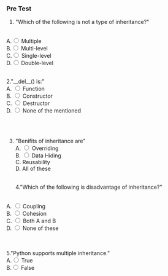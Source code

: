 ### Pre Test

1. "Which of the following is not a type of inheritance?"

 <br>
                        A.<input type="radio" name="but" id="rb11" onclick="click1();">&nbsp;Multiple
                        <br>
                        B.<input type="radio" name="but" id="rb12" onclick="click1();">&nbsp;Multi-level
                        <br>
                        C.<input type="radio" name="but" id="rb13" onclick="click1();">&nbsp;Single-level
                        <br>
                        D.<input type="radio" name="but" id="rb14" onclick="click1();">&nbsp;Double-level
                        <br>
                        <p id = "p1"></p>
                        <br>
 2."__del__() is:"
                        <br>
                        A. <input type="radio" name="but2" id="rb21" onclick="click2();">&nbsp;Function
                        <br>
                        B. <input type="radio" name="but2" id="rb22" onclick="click2();">&nbsp;Constructor
                        <br>
                        C. <input type="radio" name="but2" id="rb23" onclick="click2();">&nbsp;Destructor
                        <br>
                        D. <input type="radio" name="but2" id="rb24" onclick="click2();">&nbsp;None of the mentioned
                        <br><br>
                        <p id = "p2"></p>
                        <br>
 
3.  "Benifits of inheritance are"
                        <br>
                        A. <input type="radio" name="but4" id="rb41" onclick="click4();">&nbsp;Overriding
                        <br>
                        B. <input type="radio" name="but4" id="rb42" onclick="click4();">&nbsp;Data Hiding
                        <br>
                        C. Reusability
                        <br>
                        D. All of these
                        <br>
                        <p id = "p4"></p>
                        <br>
4."Which of the following is disadvantage of inheritance?"
<br>
                        A. <input type="radio" name="but3" id="rb31" onclick="click3();">&nbsp;Coupling
                        <br>
                        B. <input type="radio" name="but3" id="rb32" onclick="click3();">&nbsp;Cohesion
                        <br>
                        C. <input type="radio" name="but3" id="rb33" onclick="click3();">&nbsp;Both A and B
 <br>
                        D. <input type="radio" name="but3" id="rb34" onclick="click3();">&nbsp;None of these
                         <br><br>
                        <p id = "p3"></p>
                        <br>
5."Python supports multiple inheritance."
 <br>
                        A.<input type="radio" name="but" id="rb11" onclick="click1();">&nbsp;True
                        <br>
                        B.<input type="radio" name="but" id="rb12" onclick="click1();">&nbsp;False
                        <br>
